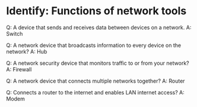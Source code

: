 # Identify: Functions of network tools
Q: A device that sends and receives data between devices on a network.
A: Switch

Q: A network device that broadcasts information to every device on the network?
A: Hub

Q: A network security device that monitors traffic to or from your network?
A: Firewall

Q: A network device that connects multiple networks together?
A: Router

Q: Connects a router to the internet and enables LAN internet access?
A: Modem
